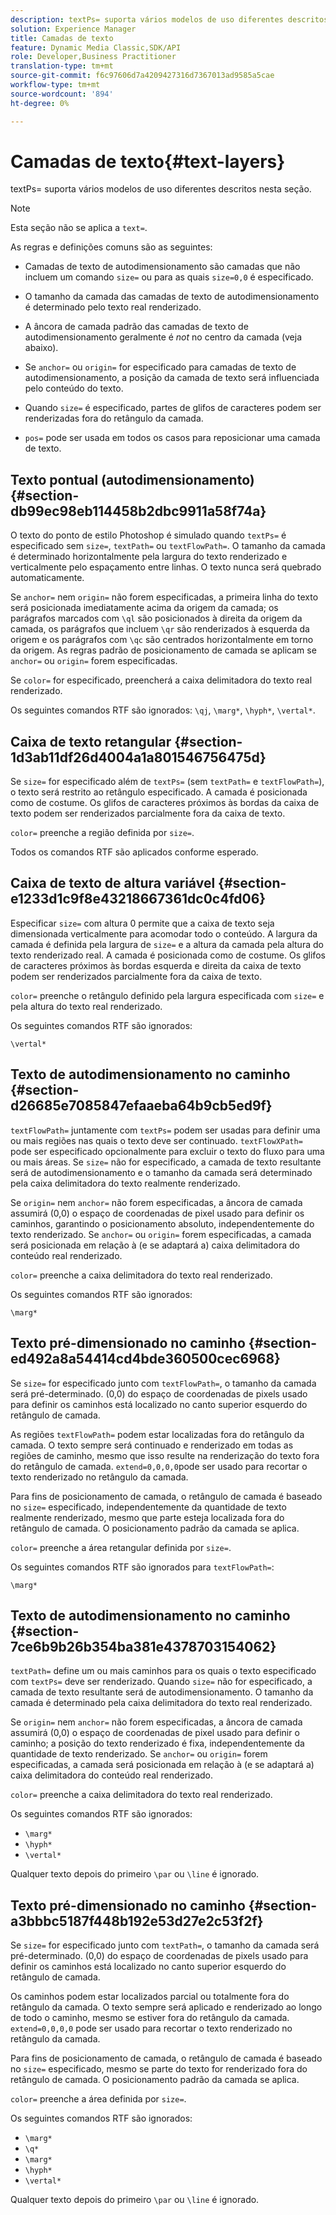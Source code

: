 ```yaml
---
description: textPs= suporta vários modelos de uso diferentes descritos nesta seção.
solution: Experience Manager
title: Camadas de texto
feature: Dynamic Media Classic,SDK/API
role: Developer,Business Practitioner
translation-type: tm+mt
source-git-commit: f6c97606d7a4209427316d7367013ad9585a5cae
workflow-type: tm+mt
source-wordcount: '894'
ht-degree: 0%

---
```



# Camadas de texto{#text-layers}

textPs= suporta vários modelos de uso diferentes descritos nesta seção.

>[!NOTE]
>
>Esta seção não se aplica a `text=`.

As regras e definições comuns são as seguintes:

* Camadas de texto de autodimensionamento são camadas que não incluem um comando `size=` ou para as quais `size=0,0` é especificado.

* O tamanho da camada das camadas de texto de autodimensionamento é determinado pelo texto real renderizado.
* A âncora de camada padrão das camadas de texto de autodimensionamento geralmente é *not* no centro da camada (veja abaixo).
* Se `anchor=` ou `origin=` for especificado para camadas de texto de autodimensionamento, a posição da camada de texto será influenciada pelo conteúdo do texto.

* Quando `size=` é especificado, partes de glifos de caracteres podem ser renderizadas fora do retângulo da camada.
* `pos=` pode ser usada em todos os casos para reposicionar uma camada de texto.

## Texto pontual (autodimensionamento) {#section-db99ec98eb114458b2dbc9911a58f74a}

O texto do ponto de estilo Photoshop é simulado quando `textPs=` é especificado sem `size=`, `textPath=` ou `textFlowPath=`. O tamanho da camada é determinado horizontalmente pela largura do texto renderizado e verticalmente pelo espaçamento entre linhas. O texto nunca será quebrado automaticamente.

Se `anchor=` nem `origin=` não forem especificadas, a primeira linha do texto será posicionada imediatamente acima da origem da camada; os parágrafos marcados com `\ql` são posicionados à direita da origem da camada, os parágrafos que incluem `\qr` são renderizados à esquerda da origem e os parágrafos com `\qc` são centrados horizontalmente em torno da origem. As regras padrão de posicionamento de camada se aplicam se `anchor=` ou `origin=` forem especificadas.

Se `color=` for especificado, preencherá a caixa delimitadora do texto real renderizado.

Os seguintes comandos RTF são ignorados: `\qj`, `\marg*`, `\hyph*`, `\vertal*`.

## Caixa de texto retangular {#section-1d3ab11df26d4004a1a801546756475d}

Se `size=` for especificado além de `textPs=` (sem `textPath=` e `textFlowPath=`), o texto será restrito ao retângulo especificado. A camada é posicionada como de costume. Os glifos de caracteres próximos às bordas da caixa de texto podem ser renderizados parcialmente fora da caixa de texto.

`color=` preenche a região definida por  `size=`.

Todos os comandos RTF são aplicados conforme esperado.

## Caixa de texto de altura variável {#section-e1233d1c9f8e43218667361dc0c4fd06}

Especificar `size=` com altura 0 permite que a caixa de texto seja dimensionada verticalmente para acomodar todo o conteúdo. A largura da camada é definida pela largura de `size=` e a altura da camada pela altura do texto renderizado real. A camada é posicionada como de costume. Os glifos de caracteres próximos às bordas esquerda e direita da caixa de texto podem ser renderizados parcialmente fora da caixa de texto.

`color=` preenche o retângulo definido pela largura especificada com  `size=` e pela altura do texto real renderizado.

Os seguintes comandos RTF são ignorados:

`\vertal*`

## Texto de autodimensionamento no caminho {#section-d26685e7085847efaaeba64b9cb5ed9f}

`textFlowPath=` juntamente com  `textPs=` podem ser usadas para definir uma ou mais regiões nas quais o texto deve ser continuado. `textFlowXPath=` pode ser especificado opcionalmente para excluir o texto do fluxo para uma ou mais áreas. Se `size=` não for especificado, a camada de texto resultante será de autodimensionamento e o tamanho da camada será determinado pela caixa delimitadora do texto realmente renderizado.

Se `origin=` nem `anchor=` não forem especificadas, a âncora de camada assumirá (0,0) o espaço de coordenadas de pixel usado para definir os caminhos, garantindo o posicionamento absoluto, independentemente do texto renderizado. Se `anchor=` ou `origin=` forem especificadas, a camada será posicionada em relação à (e se adaptará a) caixa delimitadora do conteúdo real renderizado.

`color=` preenche a caixa delimitadora do texto real renderizado.

Os seguintes comandos RTF são ignorados:

`\marg*`

## Texto pré-dimensionado no caminho {#section-ed492a8a54414cd4bde360500cec6968}

Se `size=` for especificado junto com `textFlowPath=`, o tamanho da camada será pré-determinado. (0,0) do espaço de coordenadas de pixels usado para definir os caminhos está localizado no canto superior esquerdo do retângulo de camada.

As regiões `textFlowPath=` podem estar localizadas fora do retângulo da camada. O texto sempre será continuado e renderizado em todas as regiões de caminho, mesmo que isso resulte na renderização do texto fora do retângulo de camada. `extend=0,0,0,0`pode ser usado para recortar o texto renderizado no retângulo da camada.

Para fins de posicionamento de camada, o retângulo de camada é baseado no `size=` especificado, independentemente da quantidade de texto realmente renderizado, mesmo que parte esteja localizada fora do retângulo de camada. O posicionamento padrão da camada se aplica.

`color=` preenche a área retangular definida por  `size=`.

Os seguintes comandos RTF são ignorados para `textFlowPath=`:

`\marg*`

## Texto de autodimensionamento no caminho {#section-7ce6b9b26b354ba381e4378703154062}

`textPath=` define um ou mais caminhos para os quais o texto especificado com  `textPs=` deve ser renderizado. Quando `size=` não for especificado, a camada de texto resultante será de autodimensionamento. O tamanho da camada é determinado pela caixa delimitadora do texto real renderizado.

Se `origin=` nem `anchor=` não forem especificadas, a âncora de camada assumirá (0,0) o espaço de coordenadas de pixel usado para definir o caminho; a posição do texto renderizado é fixa, independentemente da quantidade de texto renderizado. Se `anchor=` ou `origin=` forem especificadas, a camada será posicionada em relação à (e se adaptará a) caixa delimitadora do conteúdo real renderizado.

`color=` preenche a caixa delimitadora do texto real renderizado.

Os seguintes comandos RTF são ignorados:

* `\marg*`
* `\hyph*`
* `\vertal*`

Qualquer texto depois do primeiro `\par` ou `\line` é ignorado.

## Texto pré-dimensionado no caminho {#section-a3bbbc5187f448b192e53d27e2c53f2f}

Se `size=` for especificado junto com `textPath=`, o tamanho da camada será pré-determinado. (0,0) do espaço de coordenadas de pixels usado para definir os caminhos está localizado no canto superior esquerdo do retângulo de camada.

Os caminhos podem estar localizados parcial ou totalmente fora do retângulo da camada. O texto sempre será aplicado e renderizado ao longo de todo o caminho, mesmo se estiver fora do retângulo da camada. `extend=0,0,0,0` pode ser usado para recortar o texto renderizado no retângulo da camada.

Para fins de posicionamento de camada, o retângulo de camada é baseado no `size=` especificado, mesmo se parte do texto for renderizado fora do retângulo de camada. O posicionamento padrão da camada se aplica.

`color=` preenche a área definida por  `size=`.

Os seguintes comandos RTF são ignorados:

* `\marg*`
* `\q*`
* `\marg*`
* `\hyph*`
* `\vertal*`

Qualquer texto depois do primeiro `\par` ou `\line` é ignorado.

